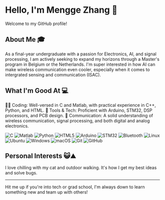 # Hello, I'm Mengge Zhang 👋

Welcome to my GitHub profile!

## About Me 🎓
As a final-year undergraduate with a passion for Electronics, AI, and signal processing, I am actively seeking to expand my horizons through a Master's program in Belgium or the Netherlands.
I'm super interested in how AI can make wireless communication even cooler, especially when it comes to intergrated sensing and communication (ISAC).

## What I'm Good At 💻
👩‍💻 Coding: Well-versed in C and Matlab, with practical experience in C++, Python, and HTML.
🔧 Tools & Tech: Proficient with Arduino, STM32, DSP processors, and PCB design.
📡 Communication: A solid understanding of wireless communication, signal processing, and both digital and analog electronics.
<p>
  <img alt="C" src="https://img.shields.io/badge/C-%2300599C.svg?style=for-the-badge&logo=c&logoColor=white"/>
  <img alt="Matlab" src="https://img.shields.io/badge/Matlab-%23E34F26.svg?style=for-the-badge&logo=mathworks&logoColor=white"/>
  <img alt="Python" src="https://img.shields.io/badge/Python-%2314354C.svg?style=for-the-badge&logo=python&logoColor=white"/>
  <img alt="HTML5" src="https://img.shields.io/badge/HTML5-%23E34F26.svg?style=for-the-badge&logo=html5&logoColor=white"/>
  <img alt="Arduino" src="https://img.shields.io/badge/Arduino-%2300979D.svg?style=for-the-badge&logo=arduino&logoColor=white"/>
  <img alt="STM32" src="https://img.shields.io/badge/STM32-%230072BC.svg?style=for-the-badge&logo=stmicroelectronics&logoColor=white"/>
  <img alt="Bluetooth" src="https://img.shields.io/badge/Bluetooth-%230095D5.svg?style=for-the-badge&logo=bluetooth&logoColor=white"/>
  <img alt="Linux" src="https://img.shields.io/badge/Linux-FCC624?style=for-the-badge&logo=linux&logoColor=black"/>
  <img alt="Ubuntu" src="https://img.shields.io/badge/Ubuntu-E95420?style=for-the-badge&logo=ubuntu&logoColor=white"/>
  <img alt="Windows" src="https://img.shields.io/badge/Windows-0078D6?style=for-the-badge&logo=windows&logoColor=white"/>
  <img alt="macOS" src="https://img.shields.io/badge/macOS-000000?style=for-the-badge&logo=apple&logoColor=white"/>
  <img alt="Git" src="https://img.shields.io/badge/Git-F05032?style=for-the-badge&logo=git&logoColor=white"/>
  <img alt="GitHub" src="https://img.shields.io/badge/GitHub-181717?style=for-the-badge&logo=github&logoColor=white"/>
</p>

## Personal Interests 😺⛰️

I love chilling with my cat and outdoor walking. It's how I get my best ideas and solve bugs.

---
Hit me up if you're into tech or grad school, I'm always down to learn something new and team up with others!
